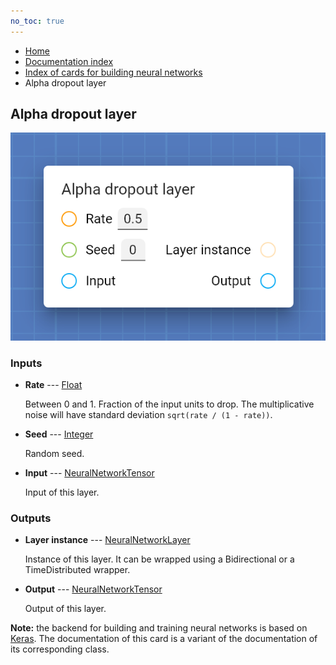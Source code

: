 ```yaml
---
no_toc: true
---
```


<ul class="breadcrumb">
    <li><a href="">Home</a></li>
    <li><a href="documentation">Documentation index</a></li>
    <li><a href="neural_network_cards/">Index of cards for building neural networks</a></li>
    <li>Alpha dropout layer</li>
</ul>

## Alpha dropout layer



!["Alpha dropout layer" card](assets/img/neural_network_cards/layer_AlphaDropout.png)


### Inputs


* **Rate** --- [Float](types/Float)

  Between 0 and 1. Fraction of the input units to drop. The multiplicative noise will have standard deviation `sqrt(rate / (1 - rate))`.

* **Seed** --- [Integer](types/Integer)

  Random seed.

* **Input** --- [NeuralNetworkTensor](types/NeuralNetworkTensor)

  Input of this layer.





### Outputs


* **Layer instance** --- [NeuralNetworkLayer](types/NeuralNetworkLayer)

  Instance of this layer. It can be wrapped using a Bidirectional or a TimeDistributed wrapper.

* **Output** --- [NeuralNetworkTensor](types/NeuralNetworkTensor)

  Output of this layer.






**Note:** the backend for building and training neural networks is based on [Keras](https://keras.io/). The documentation of this card is a variant of the documentation of its corresponding class.